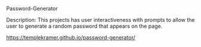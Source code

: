 Password-Generator

Description:
This projects has user interactiveness with prompts to allow the user to generate a random password that 
appears on the page. 

https://templekramer.github.io/password-generator/
